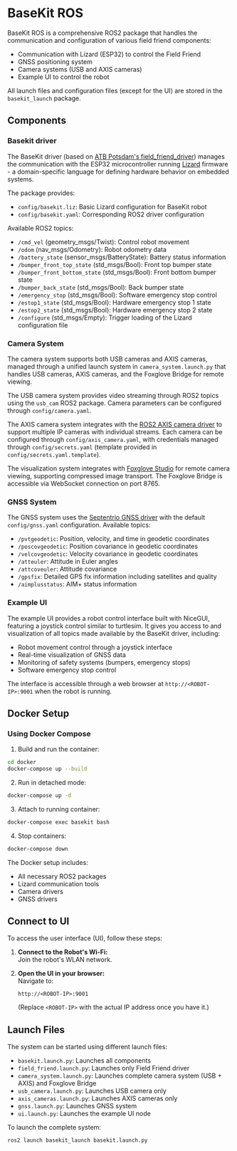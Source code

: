 # BaseKit ROS

BaseKit ROS is a comprehensive ROS2 package that handles the communication and configuration of various field friend components:

- Communication with Lizard (ESP32) to control the Field Friend
- GNSS positioning system
- Camera systems (USB and AXIS cameras)
- Example UI to control the robot

All launch files and configuration files (except for the UI) are stored in the `basekit_launch` package.

## Components

### Basekit driver

The BaseKit driver (based on [ATB Potsdam's field_friend_driver](https://github.com/ATB-potsdam-automation/field_friend_driver)) manages the communication with the ESP32 microcontroller running [Lizard](https://lizard.dev/) firmware - a domain-specific language for defining hardware behavior on embedded systems.

The package provides:

- `config/basekit.liz`: Basic Lizard configuration for BaseKit robot
- `config/basekit.yaml`: Corresponding ROS2 driver configuration

Available ROS2 topics:

- `/cmd_vel` (geometry_msgs/Twist): Control robot movement
- `/odom` (nav_msgs/Odometry): Robot odometry data
- `/battery_state` (sensor_msgs/BatteryState): Battery status information
- `/bumper_front_top_state` (std_msgs/Bool): Front top bumper state
- `/bumper_front_bottom_state` (std_msgs/Bool): Front bottom bumper state
- `/bumper_back_state` (std_msgs/Bool): Back bumper state
- `/emergency_stop` (std_msgs/Bool): Software emergency stop control
- `/estop1_state` (std_msgs/Bool): Hardware emergency stop 1 state
- `/estop2_state` (std_msgs/Bool): Hardware emergency stop 2 state
- `/configure` (std_msgs/Empty): Trigger loading of the Lizard configuration file

### Camera System

The camera system supports both USB cameras and AXIS cameras, managed through a unified launch system in `camera_system.launch.py` that handles USB cameras, AXIS cameras, and the Foxglove Bridge for remote viewing.

The USB camera system provides video streaming through ROS2 topics using the `usb_cam` ROS2 package. Camera parameters can be configured through `config/camera.yaml`.

The AXIS camera system integrates with the [ROS2 AXIS camera driver](https://github.com/ros-drivers/axis_camera/tree/humble-devel) to support multiple IP cameras with individual streams. Each camera can be configured through `config/axis_camera.yaml`, with credentials managed through `config/secrets.yaml` (template provided in `config/secrets.yaml.template`).

The visualization system integrates with [Foxglove Studio](https://foxglove.dev/) for remote camera viewing, supporting compressed image transport. The Foxglove Bridge is accessible via WebSocket connection on port 8765.

### GNSS System

The GNSS system uses the [Septentrio GNSS driver](https://github.com/septentrio-gnss/septentrio_gnss_driver) with the default `config/gnss.yaml` configuration. Available topics:

- `/pvtgeodetic`: Position, velocity, and time in geodetic coordinates
- `/poscovgeodetic`: Position covariance in geodetic coordinates
- `/velcovgeodetic`: Velocity covariance in geodetic coordinates
- `/atteuler`: Attitude in Euler angles
- `/attcoveuler`: Attitude covariance
- `/gpsfix`: Detailed GPS fix information including satellites and quality
- `/aimplusstatus`: AIM+ status information

### Example UI

The example UI provides a robot control interface built with NiceGUI, featuring a joystick control similar to turtlesim. It gives you access to and visualization of all topics made available by the BaseKit driver, including:

- Robot movement control through a joystick interface
- Real-time visualization of GNSS data
- Monitoring of safety systems (bumpers, emergency stops)
- Software emergency stop control

The interface is accessible through a web browser at `http://<ROBOT-IP>:9001` when the robot is running.

## Docker Setup

### Using Docker Compose

1. Build and run the container:

```bash
cd docker
docker-compose up --build
```

2. Run in detached mode:

```bash
docker-compose up -d
```

3. Attach to running container:

```bash
docker-compose exec basekit bash
```

4. Stop containers:

```bash
docker-compose down
```

The Docker setup includes:

- All necessary ROS2 packages
- Lizard communication tools
- Camera drivers
- GNSS drivers

## Connect to UI

To access the user interface (UI), follow these steps:

1. **Connect to the Robot's Wi-Fi:**  
   Join the robot's WLAN network.

2. **Open the UI in your browser:**  
   Navigate to:

   ```
   http://<ROBOT-IP>:9001
   ```

   (Replace `<ROBOT-IP>` with the actual IP address once you have it.)

## Launch Files

The system can be started using different launch files:

- `basekit.launch.py`: Launches all components
- `field_friend.launch.py`: Launches only Field Friend driver
- `camera_system.launch.py`: Launches complete camera system (USB + AXIS) and Foxglove Bridge
- `usb_camera.launch.py`: Launches USB camera only
- `axis_cameras.launch.py`: Launches AXIS cameras only
- `gnss.launch.py`: Launches GNSS system
- `ui.launch.py`: Launches the example UI node

To launch the complete system:

```bash
ros2 launch basekit_launch basekit.launch.py
```
